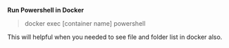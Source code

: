 **Run Powershell in Docker**
> docker exec [container name] powershell

This will helpful when you needed to see file and folder list in docker also.
